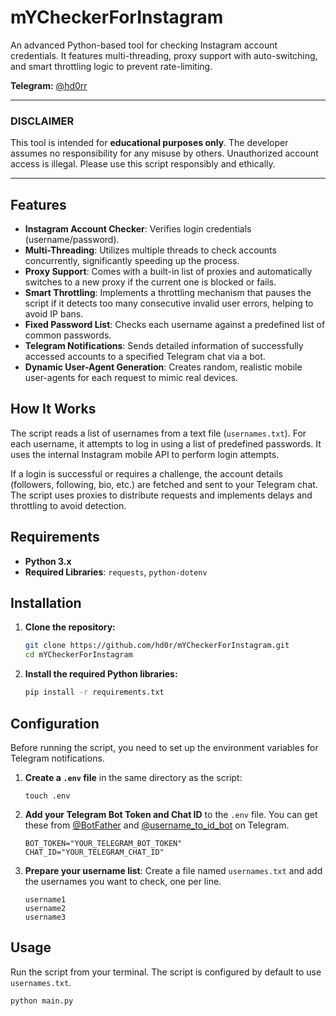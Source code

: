 # mYCheckerForInstagram

An advanced Python-based tool for checking Instagram account credentials. It features multi-threading, proxy support with auto-switching, and smart throttling logic to prevent rate-limiting.

**Telegram:** [@hd0rr](https://t.me/hd0rr )

---

### **DISCLAIMER**
This tool is intended for **educational purposes only**. The developer assumes no responsibility for any misuse by others. Unauthorized account access is illegal. Please use this script responsibly and ethically.

---

## Features

- **Instagram Account Checker**: Verifies login credentials (username/password).
- **Multi-Threading**: Utilizes multiple threads to check accounts concurrently, significantly speeding up the process.
- **Proxy Support**: Comes with a built-in list of proxies and automatically switches to a new proxy if the current one is blocked or fails.
- **Smart Throttling**: Implements a throttling mechanism that pauses the script if it detects too many consecutive invalid user errors, helping to avoid IP bans.
- **Fixed Password List**: Checks each username against a predefined list of common passwords.
- **Telegram Notifications**: Sends detailed information of successfully accessed accounts to a specified Telegram chat via a bot.
- **Dynamic User-Agent Generation**: Creates random, realistic mobile user-agents for each request to mimic real devices.

## How It Works

The script reads a list of usernames from a text file (`usernames.txt`). For each username, it attempts to log in using a list of predefined passwords. It uses the internal Instagram mobile API to perform login attempts.

If a login is successful or requires a challenge, the account details (followers, following, bio, etc.) are fetched and sent to your Telegram chat. The script uses proxies to distribute requests and implements delays and throttling to avoid detection.

## Requirements

- **Python 3.x**
- **Required Libraries**: `requests`, `python-dotenv`

## Installation

1.  **Clone the repository:**
    ```bash
    git clone https://github.com/hd0r/mYCheckerForInstagram.git
    cd mYCheckerForInstagram
    ```

2.  **Install the required Python libraries:**
    ```bash
    pip install -r requirements.txt
    ```

## Configuration

Before running the script, you need to set up the environment variables for Telegram notifications.

1.  **Create a `.env` file** in the same directory as the script:
    ```
    touch .env
    ```

2.  **Add your Telegram Bot Token and Chat ID** to the `.env` file. You can get these from [@BotFather](https://t.me/BotFather ) and [@username_to_id_bot](https://t.me/username_to_id_bot ) on Telegram.
    ```env
    BOT_TOKEN="YOUR_TELEGRAM_BOT_TOKEN"
    CHAT_ID="YOUR_TELEGRAM_CHAT_ID"
    ```

3.  **Prepare your username list**:
    Create a file named `usernames.txt` and add the usernames you want to check, one per line.
    ```
    username1
    username2
    username3
    ```

## Usage

Run the script from your terminal. The script is configured by default to use `usernames.txt`.

```bash
python main.py
